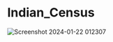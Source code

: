 # Indian_Census
![Screenshot 2024-01-22 012307](https://github.com/rajmangesh/Indian_Census/assets/95671470/6f2911f7-9031-4e09-8b6f-d8ff259f7dea)
